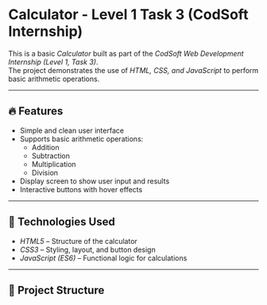 # Calculator - Level 1 Task 3 (CodSoft Internship)

This is a basic *Calculator* built as part of the *CodSoft Web Development Internship (Level 1, Task 3)*.  
The project demonstrates the use of *HTML, CSS, and JavaScript* to perform basic arithmetic operations.

---

## 🔥 Features
- Simple and clean user interface
- Supports basic arithmetic operations:
  - Addition
  - Subtraction
  - Multiplication
  - Division
- Display screen to show user input and results
- Interactive buttons with hover effects

---

## 🚀 Technologies Used
- *HTML5* – Structure of the calculator  
- *CSS3* – Styling, layout, and button design  
- *JavaScript (ES6)* – Functional logic for calculations

---

## 📂 Project Structure
